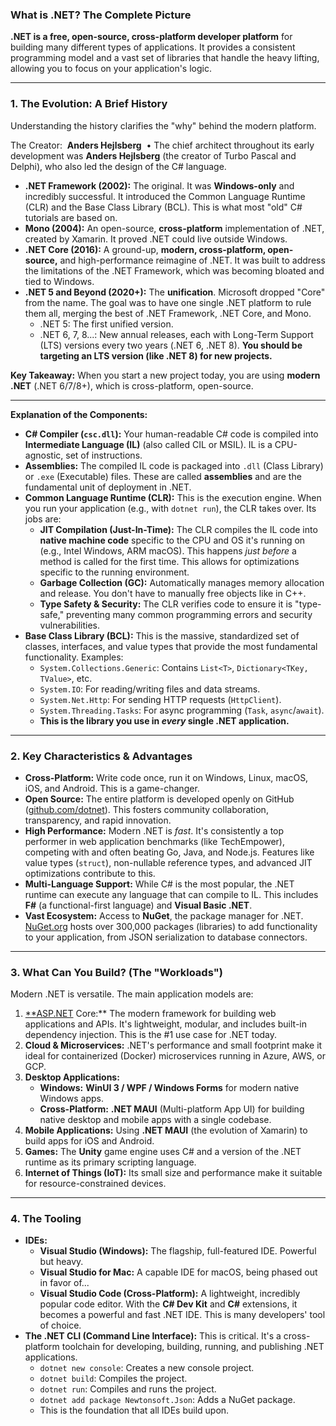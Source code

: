 ### **What is .NET? The Complete Picture**

**.NET is a free, open-source, cross-platform developer platform** for building many different types of applications. It provides a consistent programming model and a vast set of libraries that handle the heavy lifting, allowing you to focus on your application's logic.

---

### **1. The Evolution: A Brief History**

Understanding the history clarifies the "why" behind the modern platform.

The Creator:  **Anders Hejlsberg** 
• The chief architect throughout its early development was **Anders Hejlsberg** (the creator of Turbo Pascal and Delphi), who also led the design of the C# language.

- **.NET Framework (2002):** The original. It was **Windows-only** and incredibly successful. It introduced the Common Language Runtime (CLR) and the Base Class Library (BCL). This is what most "old" C# tutorials are based on.
- **Mono (2004):** An open-source, **cross-platform** implementation of .NET, created by Xamarin. It proved .NET could live outside Windows.
- **.NET Core (2016):** A ground-up, **modern, cross-platform, open-source,** and high-performance reimagine of .NET. It was built to address the limitations of the .NET Framework, which was becoming bloated and tied to Windows.
- **.NET 5 and Beyond (2020+):** The **unification**. Microsoft dropped "Core" from the name. The goal was to have one single .NET platform to rule them all, merging the best of .NET Framework, .NET Core, and Mono.
  - .NET 5: The first unified version.
  - .NET 6, 7, 8...: New annual releases, each with Long-Term Support (LTS) versions every two years (.NET 6, .NET 8). **You should be targeting an LTS version (like .NET 8) for new projects.**

**Key Takeaway:** When you start a new project today, you are using **modern .NET** (.NET 6/7/8+), which is cross-platform, open-source.

---

**Explanation of the Components:**

- **C# Compiler (`csc.dll`):** Your human-readable C# code is compiled into **Intermediate Language (IL)** (also called CIL or MSIL). IL is a CPU-agnostic, set of instructions.
- **Assemblies:** The compiled IL code is packaged into `.dll` (Class Library) or `.exe` (Executable) files. These are called **assemblies** and are the fundamental unit of deployment in .NET.
- **Common Language Runtime (CLR):** This is the execution engine. When you run your application (e.g., with `dotnet run`), the CLR takes over. Its jobs are:
  - **JIT Compilation (Just-In-Time):** The CLR compiles the IL code into **native machine code** specific to the CPU and OS it's running on (e.g., Intel Windows, ARM macOS). This happens _just before_ a method is called for the first time. This allows for optimizations specific to the running environment.
  - **Garbage Collection (GC):** Automatically manages memory allocation and release. You don't have to manually free objects like in C++.
  - **Type Safety & Security:** The CLR verifies code to ensure it is "type-safe," preventing many common programming errors and security vulnerabilities.
- **Base Class Library (BCL):** This is the massive, standardized set of classes, interfaces, and value types that provide the most fundamental functionality. Examples:
  - `System.Collections.Generic`: Contains `List<T>`, `Dictionary<TKey, TValue>`, etc.
  - `System.IO`: For reading/writing files and data streams.
  - `System.Net.Http`: For sending HTTP requests (`HttpClient`).
  - `System.Threading.Tasks`: For async programming (`Task`, `async`/`await`).
  - **This is the library you use in _every_ single .NET application.**

---

### **2. Key Characteristics & Advantages**

- **Cross-Platform:** Write code once, run it on Windows, Linux, macOS, iOS, and Android. This is a game-changer.
- **Open Source:** The entire platform is developed openly on GitHub ([github.com/dotnet](https://github.com/dotnet)). This fosters community collaboration, transparency, and rapid innovation.
- **High Performance:** Modern .NET is _fast_. It's consistently a top performer in web application benchmarks (like TechEmpower), competing with and often beating Go, Java, and Node.js. Features like value types (`struct`), non-nullable reference types, and advanced JIT optimizations contribute to this.
- **Multi-Language Support:** While C# is the most popular, the .NET runtime can execute any language that can compile to IL. This includes **F#** (a functional-first language) and **Visual Basic .NET**.
- **Vast Ecosystem:** Access to **NuGet**, the package manager for .NET. [NuGet.org](http://nuget.org/) hosts over 300,000 packages (libraries) to add functionality to your application, from JSON serialization to database connectors.

---

### **3. What Can You Build? (The "Workloads")**

Modern .NET is versatile. The main application models are:

1. [\*\*ASP.NET](http://asp.net/) Core:\*\* The modern framework for building web applications and APIs. It's lightweight, modular, and includes built-in dependency injection. This is the #1 use case for .NET today.
2. **Cloud & Microservices:** .NET's performance and small footprint make it ideal for containerized (Docker) microservices running in Azure, AWS, or GCP.
3. **Desktop Applications:**
   - **Windows:** **WinUI 3 / WPF / Windows Forms** for modern native Windows apps.
   - **Cross-Platform:** **.NET MAUI** (Multi-platform App UI) for building native desktop and mobile apps with a single codebase.
4. **Mobile Applications:** Using **.NET MAUI** (the evolution of Xamarin) to build apps for iOS and Android.
5. **Games:** The **Unity** game engine uses C# and a version of the .NET runtime as its primary scripting language.
6. **Internet of Things (IoT):** Its small size and performance make it suitable for resource-constrained devices.

---

### **4. The Tooling**

- **IDEs:**
  - **Visual Studio (Windows):** The flagship, full-featured IDE. Powerful but heavy.
  - **Visual Studio for Mac:** A capable IDE for macOS, being phased out in favor of...
  - **Visual Studio Code (Cross-Platform):** A lightweight, incredibly popular code editor. With the **C# Dev Kit** and **C#** extensions, it becomes a powerful and fast .NET IDE. This is many developers' tool of choice.
- **The .NET CLI (Command Line Interface):** This is critical. It's a cross-platform toolchain for developing, building, running, and publishing .NET applications.
  - `dotnet new console`: Creates a new console project.
  - `dotnet build`: Compiles the project.
  - `dotnet run`: Compiles and runs the project.
  - `dotnet add package Newtonsoft.Json`: Adds a NuGet package.
  - This is the foundation that all IDEs build upon.

###
